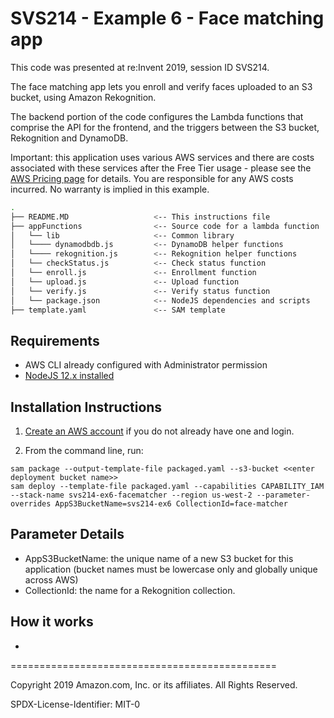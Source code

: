 # SVS214 - Example 6 - Face matching app

This code was presented at re:Invent 2019, session ID SVS214.

The face matching app  lets you enroll and verify faces uploaded to an S3 bucket, using Amazon Rekognition.

The backend portion of the code configures the Lambda functions that comprise the API for the frontend, and the triggers between the S3 bucket, Rekognition and DynamoDB. 

Important: this application uses various AWS services and there are costs associated with these services after the Free Tier usage - please see the [AWS Pricing page](https://aws.amazon.com/pricing/) for details. You are responsible for any AWS costs incurred. No warranty is implied in this example.

```bash
.
├── README.MD                   <-- This instructions file
├── appFunctions                <-- Source code for a lambda function
│   └── lib                     <-- Common library
│   └──── dynamodbdb.js         <-- DynamoDB helper functions
│   └──── rekognition.js        <-- Rekognition helper functions
│   └── checkStatus.js          <-- Check status function
│   └── enroll.js               <-- Enrollment function
│   └── upload.js               <-- Upload function
│   └── verify.js               <-- Verify status function
│   └── package.json            <-- NodeJS dependencies and scripts
├── template.yaml               <-- SAM template
```

## Requirements

* AWS CLI already configured with Administrator permission
* [NodeJS 12.x installed](https://nodejs.org/en/download/)

## Installation Instructions

1. [Create an AWS account](https://portal.aws.amazon.com/gp/aws/developer/registration/index.html) if you do not already have one and login.

1. From the command line, run:
```
sam package --output-template-file packaged.yaml --s3-bucket <<enter deployment bucket name>>
sam deploy --template-file packaged.yaml --capabilities CAPABILITY_IAM --stack-name svs214-ex6-facematcher --region us-west-2 --parameter-overrides AppS3BucketName=svs214-ex6 CollectionId=face-matcher
```

## Parameter Details

* AppS3BucketName: the unique name of a new S3 bucket for this application (bucket names must be lowercase only and globally unique across AWS)
* CollectionId: the name for a Rekognition collection.

## How it works

* 

==============================================

Copyright 2019 Amazon.com, Inc. or its affiliates. All Rights Reserved.

SPDX-License-Identifier: MIT-0
